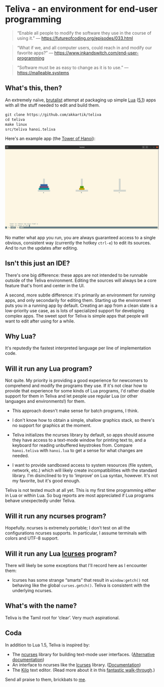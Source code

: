 # Teliva - an environment for end-user programming

> &ldquo;Enable all people to modify the software they use in the course of using it.&rdquo;
> &mdash; https://futureofcoding.org/episodes/033.html

> &ldquo;What if we, and all computer users, could reach in and modify our favorite apps?&rdquo;
> &mdash; https://www.inkandswitch.com/end-user-programming

> &ldquo;Software must be as easy to change as it is to use.&rdquo;
> &mdash; https://malleable.systems

## What's this, then?

An extremely naïve, [brutalist](https://en.wikipedia.org/wiki/Brutalist_architecture)
attempt at packaging up simple [Lua](http://www.lua.org) ([5.1](https://www.lua.org/manual/5.1))
apps with all the stuff needed to edit and build them.

```
git clone https://github.com/akkartik/teliva
cd teliva
make linux
src/teliva hanoi.teliva
```

Here's an example app (the [Tower of Hanoi](https://en.wikipedia.org/wiki/Tower_of_Hanoi)):

<img alt='screenshot of Teliva running the Towers of Hanoi' src='doc/hanoi.png'>

No matter what app you run, you are always guaranteed access to a single
obvious, consistent way (currently the hotkey `ctrl-e`) to edit its sources.
And to run the updates after editing.

## Isn't this just an IDE?

There's one big difference: these apps are not intended to be runnable outside
of the Teliva environment. Editing the sources will always be a core feature
that's front and center in the UI.

A second, more subtle difference: it's primarily an environment for _running_
apps, and only secondarily for editing them. Starting up the environment puts
you in a running app by default. Creating an app from a clean slate is a
low-priority use case, as is lots of specialized support for developing
complex apps. The sweet spot for Teliva is simple apps that people will want
to edit after using for a while.

## Why Lua?

It's reputedly the fastest interpreted language per line of implementation
code.

## Will it run any Lua program?

Not quite. My priority is providing a good experience for newcomers to
comprehend and modify the programs they use. If it's not clear how to provide
that experience for some kinds of Lua programs, I'd rather disable support for
them in Teliva and let people use regular Lua (or other languages and
environments!) for them.

- This approach doesn't make sense for batch programs, I think.

- I don't know how to obtain a simple, shallow graphics stack, so there's no
  support for graphics at the moment.

- Teliva initializes the ncurses library by default, so apps should assume
  they have access to a text-mode window for printing text to, and a keyboard
  for reading unbuffered keystrokes from. Compare `hanoi.teliva` with
  `hanoi.lua` to get a sense for what changes are needed.

- I want to provide sandboxed access to system resources (file system,
  network, etc.) which will likely create incompatibilities with the standard
  library. I'm disinclined to try to &lsquo;improve&rsquo; on Lua syntax,
  however. It's not my favorite, but it's good enough.

Teliva is not tested much at all yet. This is my first time programming either
in Lua or within Lua. So bug reports are most appreciated if Lua programs
behave unexpectedly under Teliva.

## Will it run any ncurses program?

Hopefully. ncurses is extremely portable; I don't test on all the
configurations ncurses supports. In particular, I assume terminals with colors
and UTF-8 support.

## Will it run any Lua [lcurses](https://github.com/lcurses/lcurses) program?

There will likely be some exceptions that I'll record here as I encounter them:

- lcurses has some strange &ldquo;smarts&rdquo; that result in
  `window:getch()` not behaving like the global `curses.getch()`. Teliva is
  consistent with the underlying ncurses.

## What's with the name?

Teliva is the Tamil root for &lsquo;clear&rsquo;. Very much aspirational.

## Coda

In addition to Lua 1.5, Teliva is inspired by:

* The [ncurses](https://tldp.org/HOWTO/NCURSES-Programming-HOWTO) library for
  building text-mode user interfaces. ([Alternative documentation](https://tldp.org/LDP/lpg-0.4.pdf))
* An interface to ncurses like the [lcurses](https://github.com/lcurses/lcurses)
  library. ([Documentation](http://lcurses.github.io/lcurses))
* The [Kilo](https://github.com/antirez/kilo) text editor. (Read more about it
  in this [fantastic walk-through](https://viewsourcecode.org/snaptoken/kilo).)

Send all praise to them, brickbats to [me](http://akkartik.name/contact).
